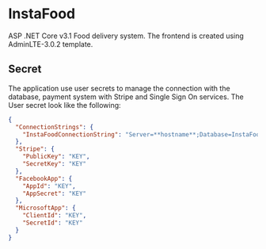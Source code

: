 # InstaFood
ASP .NET Core v3.1 Food delivery system. The frontend is created using AdminLTE-3.0.2 template.

## Secret

The application use user secrets to manage the connection with the database, payment system with Stripe and Single Sign On services. The User secret look like the following: 

```JSON
{
  "ConnectionStrings": {
    "InstaFoodConnectionString": "Server=**hostname**;Database=InstaFoodDB;User Id=**username**;Password=**password**;MultipleActiveResultSets=true;"
  },
  "Stripe": {
    "PublicKey": "KEY",
    "SecretKey": "KEY"
  },
  "FacebookApp": {
    "AppId": "KEY",
    "AppSecret": "KEY"
  },
  "MicrosoftApp": {
    "ClientId": "KEY",
    "SecretId": "KEY"
  }
}
```

